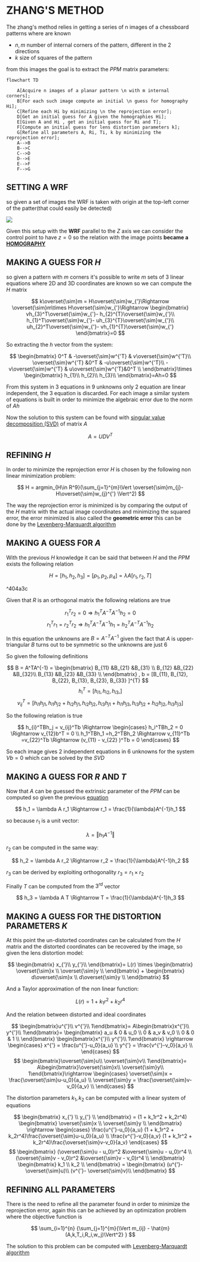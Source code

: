 # ZHANG'S METHOD

The zhang's method relies in getting a series of n images of a chessboard patterns where are known

- $n,m$ number of internal corners of the pattern, different in the 2 directions
- $k$ size of squares of the pattern

from this images the goal is to extract the $PPM$ matrix parameters:

```mermaid
flowchart TD

	A[Acquire n images of a planar pattern \n with m internal corners];
	B[For each such image compute an initial \n guess for homography Hi];
	C[Refine each Hi by minimizing \n the reprojection error];
	D[Get an initial guess for A given the homographies Hi];
	E[Given A and Hi , get an initial guess for Ri and T];
	F[Compute an initial guess for lens distortion parameters k];
	G[Refine all parameters A, Ri, Ti, k by minimizing the reprojection error];
	A-->B
	B-->C
	C-->D
	D-->E
	E-->F
	F-->G
```

## SETTING A WRF

so given a set of images the WRF is taken with origin at the top-left corner of the patter(that could easily be detected)

![](Pasted%20image%2020240222173836.png)

Given this setup with the **WRF** parallel to the $Z$ axis we can consider the control point to have $z=0$ so the relation with the image points **became a [HOMOGRAPHY](HOMOGRAPHY.md)**

## MAKING A GUESS FOR $H$

so given a pattern with $m$ corners it's possible to write $m$ sets of 3 linear equations where 2D and 3D coordinates are known so we can compute the $H$ matrix 

$$
k\overset{\sim}m = H\overset{\sim}w_{'}\Rightarrow \overset{\sim}m\times H\overset{\sim}w_{'}\Rightarrow
\begin{bmatrix}
vh_{3}^T\overset{\sim}w_{'}- h_{2}^{T}\overset{\sim}w_{'}\\
h_{1}^T\overset{\sim}w_{'}- uh_{3}^{T}\overset{\sim}w_{'}\\
uh_{2}^T\overset{\sim}w_{'}- vh_{1}^{T}\overset{\sim}w_{'} 
\end{bmatrix}=0
$$

So extracting the $h$ vector from the system:

$$
\begin{bmatrix}
0^T & -\overset{\sim}w^{'T} & v\overset{\sim}w^{'T}\\
 \overset{\sim}w^{'T} &0^T & -u\overset{\sim}w^{'T}\\
 -v\overset{\sim}w^{'T}  & u\overset{\sim}w^{'T}&0^T \\
\end{bmatrix}\times
\begin{bmatrix}
h_{1}\\
h_{2}\\
h_{3}\\
\end{bmatrix}=Ah=0
$$
	
From this system in 3 equations in 9 unknowns only 2 equation are linear independent, the 3 equation is discarded.
For each image a similar system of equations is built in order to minimize the algebraic error due to the norm of $Ah$

Now the solution to this system can be found with [singular value decomposition (SVD)](https://en.wikipedia.org/wiki/Singular_value_decomposition) of matrix $A$ 

$$
A = UDV^T
$$

## REFINING $H$

In order to minimize the reprojection error $H$ is chosen by the following non linear minimization problem:

$$
H = argmin_{H\in R^9}(\sum_{j=1}^{m}\Vert \overset{\sim}m_{j}-H\overset{\sim}w_{j}^{'} \Vert^2)
$$

The way the reprojection error is minimized is by comparing the output of the $H$ matrix with the actual image coordinates and minimizing the squared error, the error minimized is also called the **geometric error** this can be done by the [Levenberg-Marquardt algorithm](https://it.wikipedia.org/wiki/Algoritmo_di_Levenberg-Marquardt)

## MAKING A GUESS FOR $A$

With the previous $H$ knowledge it can be said that between $H$ and the $PPM$ exists the following relation

$$
H = [h_{1},h_{2},h_{3}] = [p_{1},p_{2},p_{4}] = \lambda A[r_{1},r_{2},T]
$$

^404a3c

Given that $R$ is an orthogonal matrix the following relations are true 

$$
r_{1}^Tr_{2} = 0 \Rightarrow h_{1}^TA^{-T}A^{-1}h_{2} = 0
$$
$$
r_{1}^Tr_{1} =r_{2}^Tr_{2}   \Rightarrow h_{1}^TA^{-T}A^{-1}h_{1} = h_{2}^TA^{-T}A^{-1}h_{2} 
$$

In this equation the unknowns are $B=A^{-T}A^{-1}$  given the fact that $A$ is upper-triangular  $B$ turns out to be symmetric so the unknowns are just $6$ 

So given the following definitions

$$
B = A^TA^{-1} = 
\begin{bmatrix}
B_{11} &B_{21} &B_{31} \\
B_{12} &B_{22} &B_{32}\\
B_{13} &B_{23} &B_{33} \\
\end{bmatrix} , b = [B_{11}, B_{12}, B_{22}, B_{13}, B_{23}, B_{33} ]^{T}
$$
$$
h_i^T = [h_{i1},h_{i2},h_{i3},]
$$
$$
v_{ij}^T = [h_{i1}h_{j1},h_{i1}h_{j2} + h_{i2}h_{j1},h_{i2}h_{j2},h_{i3}h_{j1} + h_{i1}h_{j3},h_{i3}h_{j2} + h_{i2}h_{j2},h_{i3}h_{j3}] 
$$

So the following relation is true

$$
h_{i}^TBh_j = v_{ij}^Tb \Rightarrow 
\begin{cases}
h_i^TBh_2 = 0 \Rightarrow v_{12}b^T = 0 \\
h_1^TBh_1 =h_2^TBh_2 \Rightarrow v_{11}^Tb =v_{22}^Tb \Rightarrow (v_{11} - v_{22} )^Tb = 0
\end{cases}
$$

So each image gives 2 independent equations in 6 unknowns for the system $Vb = 0$ which can be solved by the $SVD$

## MAKING A GUESS FOR $R$ AND $T$

Now that $A$ can be guessed the extrinsic parameter of the $PPM$ can be computed so given the previous [equation](#^404a3c) 

$$
h_1 = \lambda A r_1 \Rightarrow r_1 = \frac{1}{\lambda}A^{-1}h_1
$$

so because $r_1$ is a unit vector:

$$
\lambda =\Vert h_1 A^{-1}\Vert
$$

$r_2$ can be computed in the same way:

$$
h_2 = \lambda A r_2 \Rightarrow r_2 = \frac{1}{\lambda}A^{-1}h_2
$$

$r_3$ can be derived by exploiting orthogonality $r_3 = r_1 \times r_2$

Finally $T$ can be computed from the $3^{rd}$ vector

$$
h_3 = \lambda A T \Rightarrow T = \frac{1}{\lambda}A^{-1}h_3
$$

## MAKING A  GUESS FOR THE DISTORTION PARAMETERS $K$

At this point the un-distorted coordinates can be calculated from the $H$ matrix and the distorted coordinates can be recovered by the image, so given the lens distortion model:

$$
\begin{bmatrix}
x_{'}\\
y_{'}\\
\end{bmatrix}= L(r) \times
\begin{bmatrix}
\overset{\sim}x \\ 
\overset{\sim}y \\ 
\end{bmatrix} + 
\begin{bmatrix}
d\overset{\sim}x \\ 
d\overset{\sim}y \\ 
\end{bmatrix}
$$

And a Taylor approximation of the non linear function:

$$
L(r) = 1 + k_{1}r^2+ k_{2}r^4 
$$

And the relation between distorted and ideal coordinates

$$
\begin{bmatrix}u^{'}\\ v^{'}\\ 1\end{bmatrix}= 
A\begin{bmatrix}x^{'}\\ y^{'}\\ 1\end{bmatrix}= 
\begin{bmatrix}
a_u & 0 & u_0 \\
0 & a_v & v_0 \\
0 & 0 & 1 \\
\end{bmatrix}
\begin{bmatrix}x^{'}\\ y^{'}\\ 1\end{bmatrix} \rightarrow
\begin{cases}
x^{'} = \frac{u^{'}-u_0}{a_u} \\
y^{'} = \frac{v^{'}-v_0}{a_v} \\
\end{cases}
$$
$$
\begin{bmatrix}\overset{\sim}u\\ \overset{\sim}v\\ 1\end{bmatrix}= 
A\begin{bmatrix}\overset{\sim}x\\ \overset{\sim}y\\ 1\end{bmatrix}\rightarrow
\begin{cases}
\overset{\sim}x = \frac{\overset{\sim}u-u_0}{a_u} \\
\overset{\sim}y = \frac{\overset{\sim}v-v_0}{a_v} \\
\end{cases}
$$

The distortion parameters $k_1,k_2$ can be computed with a linear system of equations

$$
\begin{bmatrix}
x_{'} \\
y_{'} \\
\end{bmatrix} = 
(1 + k_1r^2 + k_2r^4)
\begin{bmatrix}
\overset{\sim}x \\
\overset{\sim}y \\
\end{bmatrix} \rightarrow
\begin{cases}
\frac{u^{'}-u_0}{a_u} (1 + k_1r^2 + k_2r^4)\frac{\overset{\sim}u-u_0}{a_u} \\
\frac{v^{'}-v_0}{a_v} (1 + k_1r^2 + k_2r^4)\frac{\overset{\sim}v-v_0}{a_v} 
\end{cases}
$$
$$
\begin{bmatrix}
(\overset{\sim}u - u_0)r^2 &\overset{\sim}u - u_0)r^4 \\
(\overset{\sim}v - v_0)r^2 &\overset{\sim}v - v_0)r^4 \\
\end{bmatrix}
\begin{bmatrix}
k_1 \\
k_2 \\
\end{bmatrix} = 
\begin{bmatrix}
(u^{'}- \overset{\sim}u)\\
(v^{'}- \overset{\sim}v)\\
\end{bmatrix}
$$

## REFINING ALL PARAMETERS

There is the need to refine all the parameter found in order to minimize the reprojection error, again this can be achieved by an optimization problem where the objective function is

$$
\sum_{i=1}^{n} {\sum_{j=1}^{m}{\Vert m_{ij} - \hat{m}(A,k,T_i,R_i,w_j)\Vert^2} }
$$

The solution to this  problem can be computed with  [Levenberg-Marquardt algorithm](https://it.wikipedia.org/wiki/Algoritmo_di_Levenberg-Marquardt)